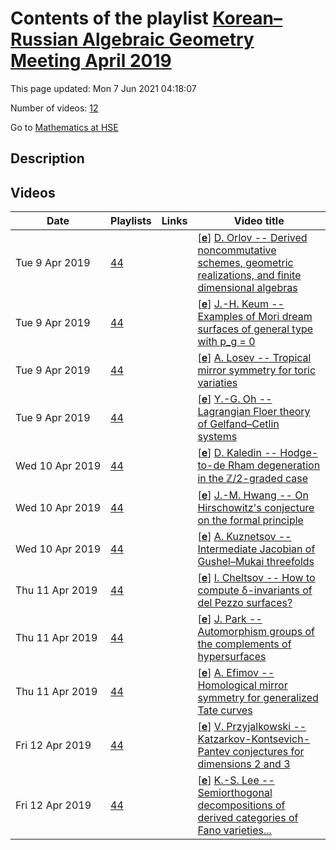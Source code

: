 # Contents of the playlist [Korean–Russian Algebraic Geometry Meeting April 2019](https://www.youtube.com/playlist?list=PLq3E5oubNNoBhPs1wziPmnHuySYK9SPcO)

This page updated: Mon 7 Jun 2021 04:18:07

Number of videos: [12](#videos)

Go to [Mathematics at HSE](../README.md)

## Description



## Videos

|Date|Playlists|Links|Video title|
|---|---|---|---|
| Tue&nbsp;9&nbsp;Apr&nbsp;2019 | [44](../playlists/44 "Korean–Russian Algebraic Geometry Meeting April 2019") |  | [[**e**](https://studio.youtube.com/video/o5oFKjxa4Ic/edit "Edit")] [D. Orlov -- Derived noncommutative schemes, geometric realizations, and finite dimensional algebras](https://www.youtube.com/watch?v=o5oFKjxa4Ic&list=PLq3E5oubNNoBhPs1wziPmnHuySYK9SPcO) |
| Tue&nbsp;9&nbsp;Apr&nbsp;2019 | [44](../playlists/44 "Korean–Russian Algebraic Geometry Meeting April 2019") |  | [[**e**](https://studio.youtube.com/video/6UqaPG4kgQE/edit "Edit")] [J.-H. Keum -- Examples of Mori dream surfaces of general type with  p&#95;g = 0](https://www.youtube.com/watch?v=6UqaPG4kgQE&list=PLq3E5oubNNoBhPs1wziPmnHuySYK9SPcO) |
| Tue&nbsp;9&nbsp;Apr&nbsp;2019 | [44](../playlists/44 "Korean–Russian Algebraic Geometry Meeting April 2019") |  | [[**e**](https://studio.youtube.com/video/cDNN-lwPwoY/edit "Edit")] [A. Losev --  Tropical mirror symmetry for toric variaties](https://www.youtube.com/watch?v=cDNN-lwPwoY&list=PLq3E5oubNNoBhPs1wziPmnHuySYK9SPcO) |
| Tue&nbsp;9&nbsp;Apr&nbsp;2019 | [44](../playlists/44 "Korean–Russian Algebraic Geometry Meeting April 2019") |  | [[**e**](https://studio.youtube.com/video/4Q3BSfV8MjE/edit "Edit")] [Y.-G. Oh --  Lagrangian Floer theory of Gelfand–Cetlin systems](https://www.youtube.com/watch?v=4Q3BSfV8MjE&list=PLq3E5oubNNoBhPs1wziPmnHuySYK9SPcO) |
| Wed&nbsp;10&nbsp;Apr&nbsp;2019 | [44](../playlists/44 "Korean–Russian Algebraic Geometry Meeting April 2019") |  | [[**e**](https://studio.youtube.com/video/itr7CmECGd4/edit "Edit")] [D. Kaledin -- Hodge-to-de Rham degeneration in the $\mathbb{Z}/2$-graded case](https://www.youtube.com/watch?v=itr7CmECGd4&list=PLq3E5oubNNoBhPs1wziPmnHuySYK9SPcO "There were some problems with the sound during the first couple of minutes.") |
| Wed&nbsp;10&nbsp;Apr&nbsp;2019 | [44](../playlists/44 "Korean–Russian Algebraic Geometry Meeting April 2019") |  | [[**e**](https://studio.youtube.com/video/CLtGEJZ48Fc/edit "Edit")] [J.-M. Hwang -- On Hirschowitz's conjecture on the formal principle](https://www.youtube.com/watch?v=CLtGEJZ48Fc&list=PLq3E5oubNNoBhPs1wziPmnHuySYK9SPcO) |
| Wed&nbsp;10&nbsp;Apr&nbsp;2019 | [44](../playlists/44 "Korean–Russian Algebraic Geometry Meeting April 2019") |  | [[**e**](https://studio.youtube.com/video/u4IA6nr9-ao/edit "Edit")] [A. Kuznetsov  -- Intermediate Jacobian of Gushel–Mukai threefolds](https://www.youtube.com/watch?v=u4IA6nr9-ao&list=PLq3E5oubNNoBhPs1wziPmnHuySYK9SPcO) |
| Thu&nbsp;11&nbsp;Apr&nbsp;2019 | [44](../playlists/44 "Korean–Russian Algebraic Geometry Meeting April 2019") |  | [[**e**](https://studio.youtube.com/video/kF-hCsuihjc/edit "Edit")] [I. Cheltsov  -- How to compute  δ-invariants of del Pezzo surfaces?](https://www.youtube.com/watch?v=kF-hCsuihjc&list=PLq3E5oubNNoBhPs1wziPmnHuySYK9SPcO) |
| Thu&nbsp;11&nbsp;Apr&nbsp;2019 | [44](../playlists/44 "Korean–Russian Algebraic Geometry Meeting April 2019") |  | [[**e**](https://studio.youtube.com/video/KyEpsDOzYOg/edit "Edit")] [J. Park -- Automorphism groups of the complements of hypersurfaces](https://www.youtube.com/watch?v=KyEpsDOzYOg&list=PLq3E5oubNNoBhPs1wziPmnHuySYK9SPcO) |
| Thu&nbsp;11&nbsp;Apr&nbsp;2019 | [44](../playlists/44 "Korean–Russian Algebraic Geometry Meeting April 2019") |  | [[**e**](https://studio.youtube.com/video/vWj2CLh34IE/edit "Edit")] [A. Efimov -- Homological mirror symmetry for generalized Tate curves](https://www.youtube.com/watch?v=vWj2CLh34IE&list=PLq3E5oubNNoBhPs1wziPmnHuySYK9SPcO) |
| Fri&nbsp;12&nbsp;Apr&nbsp;2019 | [44](../playlists/44 "Korean–Russian Algebraic Geometry Meeting April 2019") |  | [[**e**](https://studio.youtube.com/video/gV6LcInzhGs/edit "Edit")] [V. Przyjalkowski -- Katzarkov-Kontsevich-Pantev conjectures for dimensions 2 and 3](https://www.youtube.com/watch?v=gV6LcInzhGs&list=PLq3E5oubNNoBhPs1wziPmnHuySYK9SPcO) |
| Fri&nbsp;12&nbsp;Apr&nbsp;2019 | [44](../playlists/44 "Korean–Russian Algebraic Geometry Meeting April 2019") |  | [[**e**](https://studio.youtube.com/video/OceQv-dd1Bg/edit "Edit")] [K.-S. Lee -- Semiorthogonal decompositions of derived categories of Fano varieties...](https://www.youtube.com/watch?v=OceQv-dd1Bg&list=PLq3E5oubNNoBhPs1wziPmnHuySYK9SPcO "Semiorthogonal decompositions of derived categories of Fano varieties and Ulrich bundles") |

